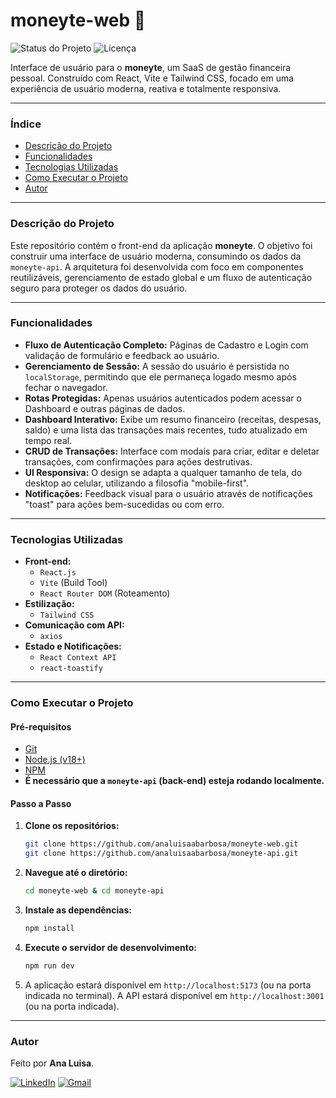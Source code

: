 # moneyte-web 💸

![Status do Projeto](https://img.shields.io/badge/status-concluído-green)
![Licença](https://img.shields.io/badge/license-MIT-blue)

Interface de usuário para o **moneyte**, um SaaS de gestão financeira pessoal. Construído com React, Vite e Tailwind CSS, focado em uma experiência de usuário moderna, reativa e totalmente responsiva.

---

### Índice

* [Descrição do Projeto](#descrição-do-projeto)
* [Funcionalidades](#funcionalidades)
* [Tecnologias Utilizadas](#tecnologias-utilizadas)
* [Como Executar o Projeto](#como-executar-o-projeto)
* [Autor](#autor)
  
---

### Descrição do Projeto

Este repositório contém o front-end da aplicação **moneyte**. O objetivo foi construir uma interface de usuário moderna, consumindo os dados da `moneyte-api`. A arquitetura foi desenvolvida com foco em componentes reutilizáveis, gerenciamento de estado global e um fluxo de autenticação seguro para proteger os dados do usuário.

---

### Funcionalidades

- **Fluxo de Autenticação Completo:** Páginas de Cadastro e Login com validação de formulário e feedback ao usuário.
- **Gerenciamento de Sessão:** A sessão do usuário é persistida no `localStorage`, permitindo que ele permaneça logado mesmo após fechar o navegador.
- **Rotas Protegidas:** Apenas usuários autenticados podem acessar o Dashboard e outras páginas de dados.
- **Dashboard Interativo:** Exibe um resumo financeiro (receitas, despesas, saldo) e uma lista das transações mais recentes, tudo atualizado em tempo real.
- **CRUD de Transações:** Interface com modais para criar, editar e deletar transações, com confirmações para ações destrutivas.
- **UI Responsiva:** O design se adapta a qualquer tamanho de tela, do desktop ao celular, utilizando a filosofia "mobile-first".
- **Notificações:** Feedback visual para o usuário através de notificações "toast" para ações bem-sucedidas ou com erro.

---

### Tecnologias Utilizadas

- **Front-end:**
  - `React.js`
  - `Vite` (Build Tool)
  - `React Router DOM` (Roteamento)
- **Estilização:**
  - `Tailwind CSS`
- **Comunicação com API:**
  - `axios`
- **Estado e Notificações:**
  - `React Context API`
  - `react-toastify`

---

### Como Executar o Projeto

#### Pré-requisitos

- [Git](https://git-scm.com/)
- [Node.js (v18+)](https://nodejs.org/en/)
- [NPM](https://www.npmjs.com/)
- **É necessário que a `moneyte-api` (back-end) esteja rodando localmente.**

#### Passo a Passo

1.  **Clone os repositórios:**
    ```bash
    git clone https://github.com/analuisaabarbosa/moneyte-web.git
    git clone https://github.com/analuisaabarbosa/moneyte-api.git
    ```
2.  **Navegue até o diretório:**
    ```bash
    cd moneyte-web & cd moneyte-api
    ```
3.  **Instale as dependências:**
    ```bash
    npm install
    ```
4.  **Execute o servidor de desenvolvimento:**
    ```bash
    npm run dev
    ```
5.  A aplicação estará disponível em `http://localhost:5173` (ou na porta indicada no terminal).
    A API estará disponível em `http://localhost:3001` (ou na porta indicada).

---

### Autor

Feito por **Ana Luisa**.

[![LinkedIn](https://img.shields.io/badge/LinkedIn-0077B5?style=for-the-badge&logo=linkedin&logoColor=white)](https://www.linkedin.com/in/analuisaabarbosa/)
[![Gmail](https://img.shields.io/badge/Gmail-D14836?style=for-the-badge&logo=gmail&logoColor=white)](mailto:analuisaaugustob@gmail.com)

